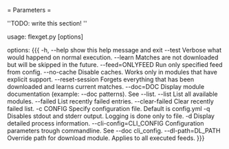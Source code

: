 = Parameters =

''TODO: write this section! ''

usage: flexget.py [options]

options:
{{{
  -h, --help            show this help message and exit
  --test                Verbose what would happend on normal execution.
  --learn               Matches are not downloaded but will be skipped in the
                        future.
  --feed=ONLYFEED       Run only specified feed from config.
  --no-cache            Disable caches. Works only in modules that have
                        explicit support.
  --reset-session       Forgets everything that has been downloaded and learns
                        current matches.
  --doc=DOC             Display module documentation (example: --doc
                        patterns). See --list.
  --list                List all available modules.
  --failed              List recently failed entries.
  --clear-failed        Clear recently failed list.
  -c CONFIG             Specify configuration file. Default is config.yml
  -q                    Disables stdout and stderr output. Logging is done
                        only to file.
  -d                    Display detailed process information.
  --cli-config=CLI_CONFIG
                        Configuration parameters trough commandline. See --doc
                        cli_config.
  --dl-path=DL_PATH     Override path for download module. Applies to all
                        executed feeds.
}}}